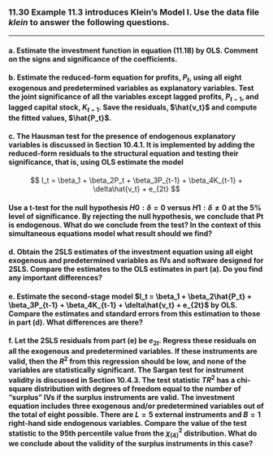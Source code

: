 ### 11.30 Example 11.3 introduces Klein’s Model I. Use the data file *klein* to answer the following questions.
---

#### a. Estimate the investment function in equation (11.18) by OLS. Comment on the signs and significance of the coefficients.

#### b. Estimate the reduced-form equation for profits, $P_t$, using all eight exogenous and predetermined variables as explanatory variables. Test the joint significance of all the variables except lagged profits, $P_{t−1}$, and lagged capital stock, $K_{t−1}$. Save the residuals, ̂$\hat{v_t}$ and compute the fitted values, $\hat{P_t}$.

#### c. The Hausman test for the presence of endogenous explanatory variables is discussed in Section 10.4.1. It is implemented by adding the reduced-form residuals to the structural equation and testing their significance, that is, using OLS estimate the model

$$
I_t = \beta_1 + \beta_2P_t + \beta_3P_{t-1} + \beta_4K_{t-1} + \delta\hat{v_t} + e_{2t}
$$

#### Use a t-test for the null hypothesis $H0: \delta = 0$ versus $H1: \delta \neq 0$ at the 5% level of significance. By rejecting the null hypothesis, we conclude that Pt is endogenous. What do we conclude from the test? In the context of this simultaneous equations model what result should we find?

#### d. Obtain the 2SLS estimates of the investment equation using all eight exogenous and predetermined variables as IVs and software designed for 2SLS. Compare the estimates to the OLS estimates in part (a). Do you find any important differences?

#### e. Estimate the second-stage model $I_t = \beta_1 + \beta_2\hat{P_t} + \beta_3P_{t-1} + \beta_4K_{t-1} + \delta\hat{v_t} + e_{2t}$ by OLS. Compare the estimates and standard errors from this estimation to those in part (d). What differences are there?

#### f. Let the 2SLS residuals from part (e) be $e_{2t}$. Regress these residuals on all the exogenous and predetermined variables. If these instruments are valid, then the $R^2$ from this regression should be low, and none of the variables are statistically significant. The Sargan test for instrument validity is discussed in Section 10.4.3. The test statistic $TR^2$ has a chi-square distribution with degrees of freedom equal to the number of “surplus” IVs if the surplus instruments are valid. The investment equation includes three exogenous and/or predetermined variables out of the total of eight possible. There are $L = 5$ external instruments and $B = 1$ right-hand side endogenous variables. Compare the value of the test statistic to the 95th percentile value from the $\chi^2_{(4)}$ distribution. What do we conclude about the validity of the surplus instruments in this case?
